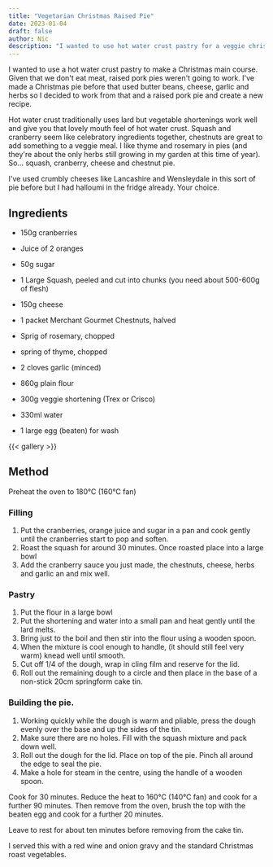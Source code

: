 ```yaml
---
title: "Vegetarian Christmas Raised Pie"
date: 2023-01-04
draft: false
author: Nic 
description: "I wanted to use hot water crust pastry for a veggie christmas pie"
---
```


I wanted to use a hot water crust pastry to make a Christmas main course. Given that we don't eat meat, raised pork pies weren't going to work. I've made a Christmas pie before that used butter beans, cheese, garlic and herbs so I decided to work from that and a raised pork pie and create a new recipe.

<!--more-->

Hot water crust traditionally uses lard but vegetable shortenings work well and give you that lovely mouth feel of hot water crust. Squash and cranberry seem like celebratory ingredients together, chestnuts are great to add something to a veggie meal. I like thyme and rosemary in pies (and they're about the only herbs still growing in my garden at this time of year). So... squash, cranberry, cheese and chestnut pie.

I've used crumbly cheeses like Lancashire and Wensleydale in this sort of pie before but I had halloumi in the fridge already. Your choice. 

## Ingredients

* 150g cranberries 
* Juice of 2 oranges
* 50g sugar
* 1 Large Squash, peeled and cut into chunks (you need about 500-600g of flesh)
* 150g cheese 
* 1 packet Merchant Gourmet Chestnuts, halved 
* Sprig of rosemary, chopped 
* spring of thyme, chopped 
* 2 cloves garlic (minced)

* 860g plain flour 
* 300g veggie shortening (Trex or Crisco)
* 330ml water 

* 1 large egg (beaten) for wash 



{{< gallery >}}

## Method

Preheat the oven to  180°C (160°C fan) 

### Filling 

1. Put the cranberries, orange juice and sugar in a pan and cook gently until the cranberries start to pop and soften.
2. Roast the squash for around 30 minutes. Once roasted place into a large bowl
3. Add the cranberry sauce you just made, the chestnuts, cheese, herbs and garlic an and mix well. 

### Pastry

1. Put the flour in a large bowl
2. Put the shortening and water into a small pan and heat gently until the lard melts. 
3. Bring just to the boil and then stir into the flour using a wooden spoon. 
4. When the mixture is cool enough to handle, (it should still feel very warm) knead well until smooth.
5. Cut off 1/4 of the dough, wrap in cling film and reserve for the lid. 
6. Roll out the remaining dough to a circle and then place in the base of a non-stick 20cm springform cake tin. 

### Building the pie. 

1. Working quickly while the dough is warm and pliable, press the dough evenly over the base and up the sides of the tin. 
2. Make sure there are no holes. Fill with the squash mixture and pack down well. 
3. Roll out the dough for the lid. Place on top of the pie. Pinch all around the edge to seal the pie. 
4. Make a hole for steam in the centre, using the handle of a wooden spoon.

Cook for 30 minutes. Reduce the heat to 160°C (140°C fan) and cook for a further 90 minutes. Then remove from the oven, brush the top with the beaten egg and cook for a further 20 minutes. 

Leave to rest for about ten minutes before removing from the cake tin. 

I served this with a red wine and onion gravy and the standard Christmas roast vegetables. 

